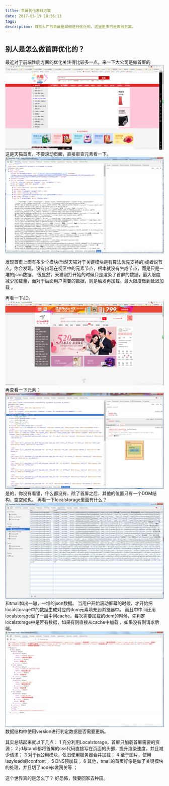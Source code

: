 ```yaml
---
title: 首屏优化离线方案
date: 2017-05-19 18:56:13
tags:
description: 目前大厂的首屏是如何进行优化的，这里更多的是离线方案。
---
```


## 别人是怎么做首屏优化的？
最近对于前端性能方面的优化关注得比较多一点，来一下大公司是做首屏的
![这里写图片描述](/postimg/20170519183547053.png)
这是天猫首页，不要滚动页面，直接审查元素看一下。
![这里写图片描述](/postimg/20170519183444152.png)

发现首页上面有多少个模块(当然天猫对于关键模块是有算法优先支持的)或者说节点，你会发现，没有出现在视区中的元素节点，根本就没有生成节点，而是只是一堆的json数据。 
很显然，天猫刚打开始的时候只是渲染了首屏的数据，最大限度减少加载量，而对于后面用户需要的数据，则是触发再加载。最大限度做到延迟加载 。

再看一下JD。
![这里写图片描述](/postimg/20170519184130795.png)
再查看一下元素：
![这里写图片描述](/postimg/20170519184213249.png)
是的，你没有看错，什么都没有，除了首屏之后，其他的位置只有一个DOM结构，空空如也。
再看一下localstorage里面有什么？
![这里写图片描述](/postimg/20170519184331548.png)
和tmall如出一辙，一堆的json数据。
当用户开始滚动屏幕的时候，才开始把localstorage中的数据生成对应的dom元素填充到浏览器中。
而且中中间还用localstorage做了一层中间cache。每次需要加载的dom的时候，先判定localstorage中是否有数据，如果有则直接从cache中加载 ，如果没有则请求后端。
![这里写图片描述](/postimg/20170519184731662.png)
数据结构中使用version进行判定数据是否需要更新。

其实总结起来就以下几点：
1 充分利用Localstorage，首屏只加载首屏需要的资源；
2 jd与tamll都将首屏的css代码直接写在页面的头部，提升渲染速度，并且减少请求；
3 对于js公用模块，依旧使用服务器合并加载；
4 至于图片，使用lazyload或iconfront；
5 DNS预加载；
6 其他，tmall的首页好像是做了关键模块的处理，并且切了nodejs做网关等 ；

这个世界真的是怎么了？ 好恐怖，我要回家去种田。